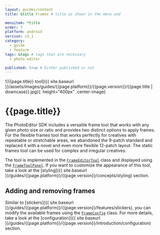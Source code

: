 ```yaml
---
layout: guides/content
title: &title Frames # title as shown in the menu and 

menuitem: *title
order: 7
platform: android
version: v3_1
category: 
  - guide
  - feature
tags: &tags # tags that are necessary
  - photo editor 

published: true # Either published or not 
---
```


![{{page.title}} tool]({{ site.baseurl }}/assets/images/guides/{{page.platform}}/{{page.version}}/{{page.title | downcase}}.jpg){: height="400px" .center-image}

# {{page.title}}

The PhotoEditor SDK includes a versatile frame tool that works with any given photo size or ratio and provides two distinct options to apply frames. For the flexible frames tool that works perfectly for creatives with repeatable or stretchable areas, we abandoned the 9-patch standard and replaced it with a novel and even more flexible 12-patch layout. The static frames tool can be used for complex and irregular creatives.

The tool is implemented in the [`FrameEditorTool`](https://static.photoeditorsdk.com/docs/android-v3/ly/img/android/sdk/tools/FrameEditorTool.html) class and displayed using the [`FrameToolPanel`](https://static.photoeditorsdk.com/docs/android-v3/ly/img/android/ui/panels/FrameToolPanel.html). If you want to customize the appearance of this tool, take a look at the [styling]({{ site.baseurl }}/guides/{{page.platform}}/{{page.version}}/concepts/styling) section.

## Adding and removing frames

Similar to [stickers]({{ site.baseurl }}/guides/{{page.platform}}/{{page.version}}/features/stickers), you can modify the available frames using the [`FrameConfig`](https://static.photoeditorsdk.com/docs/android-v3/ly/img/android/sdk/models/config/FrameConfig.html) class. For more details, take a look at the [configuration]({{ site.baseurl }}/guides/{{page.platform}}/{{page.version}}/introduction/configuration) section.
